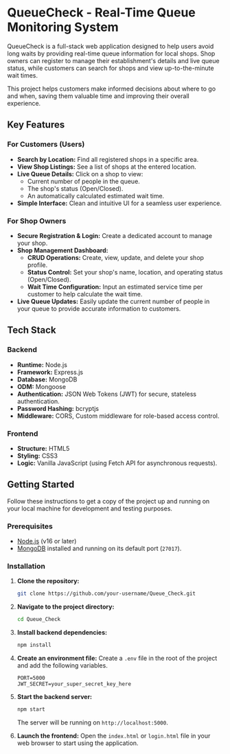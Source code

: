 # QueueCheck - Real-Time Queue Monitoring System

QueueCheck is a full-stack web application designed to help users avoid long waits by providing real-time queue information for local shops. Shop owners can register to manage their establishment's details and live queue status, while customers can search for shops and view up-to-the-minute wait times.

This project helps customers make informed decisions about where to go and when, saving them valuable time and improving their overall experience.

## Key Features

### For Customers (Users)
- **Search by Location:** Find all registered shops in a specific area.
- **View Shop Listings:** See a list of shops at the entered location.
- **Live Queue Details:** Click on a shop to view:
  - Current number of people in the queue.
  - The shop's status (Open/Closed).
  - An automatically calculated estimated wait time.
- **Simple Interface:** Clean and intuitive UI for a seamless user experience.

### For Shop Owners
- **Secure Registration & Login:** Create a dedicated account to manage your shop.
- **Shop Management Dashboard:**
  - **CRUD Operations:** Create, view, update, and delete your shop profile.
  - **Status Control:** Set your shop's name, location, and operating status (Open/Closed).
  - **Wait Time Configuration:** Input an estimated service time per customer to help calculate the wait time.
- **Live Queue Updates:** Easily update the current number of people in your queue to provide accurate information to customers.

## Tech Stack

### Backend
- **Runtime:** Node.js
- **Framework:** Express.js
- **Database:** MongoDB
- **ODM:** Mongoose
- **Authentication:** JSON Web Tokens (JWT) for secure, stateless authentication.
- **Password Hashing:** bcryptjs
- **Middleware:** CORS, Custom middleware for role-based access control.

### Frontend
- **Structure:** HTML5
- **Styling:** CSS3
- **Logic:** Vanilla JavaScript (using Fetch API for asynchronous requests).

## Getting Started

Follow these instructions to get a copy of the project up and running on your local machine for development and testing purposes.

### Prerequisites

- [Node.js](https://nodejs.org/) (v16 or later)
- [MongoDB](https://www.mongodb.com/try/download/community) installed and running on its default port (`27017`).

### Installation

1.  **Clone the repository:**
    ```sh
    git clone https://github.com/your-username/Queue_Check.git
    ```

2.  **Navigate to the project directory:**
    ```sh
    cd Queue_Check
    ```

3.  **Install backend dependencies:**
    ```sh
    npm install
    ```

4.  **Create an environment file:**
    Create a `.env` file in the root of the project and add the following variables.
    ```
    PORT=5000
    JWT_SECRET=your_super_secret_key_here
    ```

5.  **Start the backend server:**
    ```sh
    npm start
    ```
    The server will be running on `http://localhost:5000`.

6.  **Launch the frontend:**
    Open the `index.html` or `login.html` file in your web browser to start using the application.

